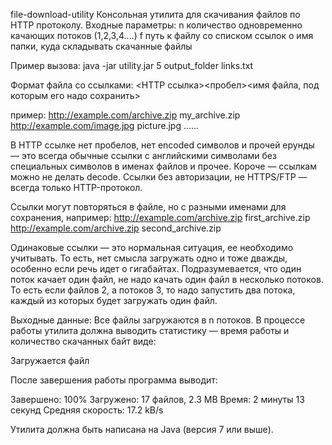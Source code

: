 file-download-utility
Консольная утилита для скачивания файлов по HTTP протоколу. Входные параметры: n количество одновременно качающих потоков (1,2,3,4....) f путь к файлу со списком ссылок o имя папки, куда складывать скачанные файлы

Пример вызова: java -jar utility.jar 5 output_folder links.txt

Формат файла со ссылками: <HTTP ссылка><пробел><имя файла, под которым его надо сохранить>

пример: http://example.com/archive.zip my_archive.zip http://example.com/image.jpg picture.jpg ......

В HTTP ссылке нет пробелов, нет encoded символов и прочей ерунды — это всегда обычные ссылки с английскими символами без специальных символов в именах файлов и прочее. Короче — ссылкам можно не делать decode. Ссылки без авторизации, не HTTPS/FTP — всегда только HTTP-протокол.

Ссылки могут повторяться в файле, но с разными именами для сохранения, например: http://example.com/archive.zip first_archive.zip http://example.com/archive.zip second_archive.zip

Одинаковые ссылки — это нормальная ситуация, ее необходимо учитывать. То есть, нет смысла загружать одно и тоже дважды, особенно если речь идет о гигабайтах. Подразумевается, что один поток качает один файл, не надо качать один файл в несколько потоков. То есть если файлов 2, а потоков 3, то надо запустить два потока, каждый из которых будет загружать один файл.

Выходные данные: Все файлы загружаются в n потоков. В процессе работы утилита должна выводить статистику — время работы и количество скачанных байт виде:

Загружается файл

После завершения работы программа выводит:

Завершено: 100% Загружено: 17 файлов, 2.3 MB Время: 2 минуты 13 секунд Средняя скорость: 17.2 kB/s

Утилита должна быть написана на Java (версия 7 или выше).
